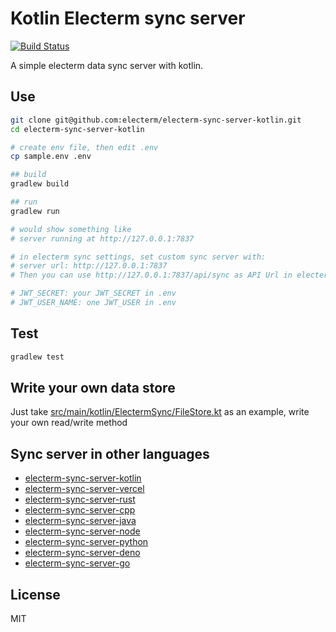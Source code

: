 # Kotlin Electerm sync server

[![Build Status](https://github.com/electerm/electerm-sync-server-kotlin/actions/workflows/linux.yml/badge.svg)](https://github.com/electerm/electerm-sync-server-kotlin/actions)

A simple electerm data sync server with kotlin.

## Use

```bash
git clone git@github.com:electerm/electerm-sync-server-kotlin.git
cd electerm-sync-server-kotlin

# create env file, then edit .env
cp sample.env .env

## build
gradlew build

## run
gradlew run

# would show something like
# server running at http://127.0.0.1:7837

# in electerm sync settings, set custom sync server with:
# server url: http://127.0.0.1:7837
# Then you can use http://127.0.0.1:7837/api/sync as API Url in electerm custom sync

# JWT_SECRET: your JWT_SECRET in .env
# JWT_USER_NAME: one JWT_USER in .env
```

## Test

```bash
gradlew test
```

## Write your own data store

Just take [src/main/kotlin/ElectermSync/FileStore.kt](src/main/kotlin/ElectermSync/FileStore.kt) as an example, write your own read/write method

## Sync server in other languages

- [electerm-sync-server-kotlin](https://github.com/electerm/electerm-sync-server-kotlin)
- [electerm-sync-server-vercel](https://github.com/electerm/electerm-sync-server-vercel)
- [electerm-sync-server-rust](https://github.com/electerm/electerm-sync-server-rust)
- [electerm-sync-server-cpp](https://github.com/electerm/electerm-sync-server-cpp)
- [electerm-sync-server-java](https://github.com/electerm/electerm-sync-server-java)
- [electerm-sync-server-node](https://github.com/electerm/electerm-sync-server-node)
- [electerm-sync-server-python](https://github.com/electerm/electerm-sync-server-python)
- [electerm-sync-server-deno](https://github.com/electerm/electerm-sync-server-deno)
- [electerm-sync-server-go](https://github.com/electerm/electerm-sync-server-go)

## License

MIT
